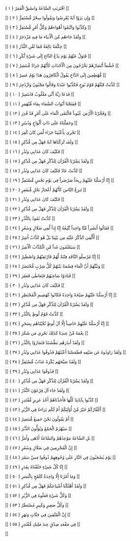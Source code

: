 اقْتَرَبَتِ السَّاعَةُ وَانشَقَّ الْقَمَرُ { ۱ }
[[


]] 
وَإِن يَرَوْا آيَةً يُعْرِضُوا وَيَقُولُوا سِحْرٌ مُّسْتَمِرٌّ { ۲ }
[[


]] 
وَكَذَّبُوا وَاتَّبَعُوا أَهْوَاءهُمْ وَكُلُّ أَمْرٍ مُّسْتَقِرٌّ { ۳ }
[[


]] 
وَلَقَدْ جَاءهُم مِّنَ الْأَنبَاء مَا فِيهِ مُزْدَجَرٌ { ٤ }
[[


]] 
حِكْمَةٌ بَالِغَةٌ فَمَا تُغْنِ النُّذُرُ { ٥ }
[[


]] 
فَتَوَلَّ عَنْهُمْ يَوْمَ يَدْعُ الدَّاعِ إِلَى شَيْءٍ نُّكُرٍ { ٦ }
[[


]] 
خُشَّعاً أَبْصَارُهُمْ يَخْرُجُونَ مِنَ الْأَجْدَاثِ كَأَنَّهُمْ جَرَادٌ مُّنتَشِرٌ { ٧ }
[[


]] 
مُّهْطِعِينَ إِلَى الدَّاعِ يَقُولُ الْكَافِرُونَ هَذَا يَوْمٌ عَسِرٌ { ۸ }
[[


]] 
كَذَّبَتْ قَبْلَهُمْ قَوْمُ نُوحٍ فَكَذَّبُوا عَبْدَنَا وَقَالُوا مَجْنُونٌ وَازْدُجِرَ { ۹ }
[[


]] 
فَدَعَا رَبَّهُ أَنِّي مَغْلُوبٌ فَانتَصِرْ { ۱۰ }
[[


]] 
فَفَتَحْنَا أَبْوَابَ السَّمَاء بِمَاء مُّنْهَمِرٍ { ۱۱ }
[[


]] 
وَفَجَّرْنَا الْأَرْضَ عُيُوناً فَالْتَقَى الْمَاء عَلَى أَمْرٍ قَدْ قُدِرَ { ۱۲ }
[[


]] 
وَحَمَلْنَاهُ عَلَى ذَاتِ أَلْوَاحٍ وَدُسُرٍ { ۱۳ }
[[


]] 
تَجْرِي بِأَعْيُنِنَا جَزَاء لِّمَن كَانَ كُفِرَ { ۱٤ }
[[


]] 
وَلَقَد تَّرَكْنَاهَا آيَةً فَهَلْ مِن مُّدَّكِرٍ { ۱٥ }
[[


]] 
فَكَيْفَ كَانَ عَذَابِي وَنُذُرِ { ۱٦ }
[[


]] 
وَلَقَدْ يَسَّرْنَا الْقُرْآنَ لِلذِّكْرِ فَهَلْ مِن مُّدَّكِرٍ { ۱٧ }
[[


]] 
كَذَّبَتْ عَادٌ فَكَيْفَ كَانَ عَذَابِي وَنُذُرِ { ۱۸ }
[[


]] 
إِنَّا أَرْسَلْنَا عَلَيْهِمْ رِيحاً صَرْصَراً فِي يَوْمِ نَحْسٍ مُّسْتَمِرٍّ { ۱۹ }
[[


]] 
تَنزِعُ النَّاسَ كَأَنَّهُمْ أَعْجَازُ نَخْلٍ مُّنقَعِرٍ { ۲۰ }
[[


]] 
فَكَيْفَ كَانَ عَذَابِي وَنُذُرِ { ۲۱ }
[[


]] 
وَلَقَدْ يَسَّرْنَا الْقُرْآنَ لِلذِّكْرِ فَهَلْ مِن مُّدَّكِرٍ { ۲۲ }
[[


]] 
كَذَّبَتْ ثَمُودُ بِالنُّذُرِ { ۲۳ }
[[


]] 
فَقَالُوا أَبَشَراً مِّنَّا وَاحِداً نَّتَّبِعُهُ إِنَّا إِذاً لَّفِي ضَلَالٍ وَسُعُرٍ { ۲٤ }
[[


]] 
أَأُلْقِيَ الذِّكْرُ عَلَيْهِ مِن بَيْنِنَا بَلْ هُوَ كَذَّابٌ أَشِرٌ { ۲٥ }
[[


]] 
سَيَعْلَمُونَ غَداً مَّنِ الْكَذَّابُ الْأَشِرُ { ۲٦ }
[[


]] 
إِنَّا مُرْسِلُو النَّاقَةِ فِتْنَةً لَّهُمْ فَارْتَقِبْهُمْ وَاصْطَبِرْ { ۲٧ }
[[


]] 
وَنَبِّئْهُمْ أَنَّ الْمَاء قِسْمَةٌ بَيْنَهُمْ كُلُّ شِرْبٍ مُّحْتَضَرٌ { ۲۸ }
[[


]] 
فَنَادَوْا صَاحِبَهُمْ فَتَعَاطَى فَعَقَرَ { ۲۹ }
[[


]] 
فَكَيْفَ كَانَ عَذَابِي وَنُذُرِ { ۳۰ }
[[


]] 
إِنَّا أَرْسَلْنَا عَلَيْهِمْ صَيْحَةً وَاحِدَةً فَكَانُوا كَهَشِيمِ الْمُحْتَظِرِ { ۳۱ }
[[


]] 
وَلَقَدْ يَسَّرْنَا الْقُرْآنَ لِلذِّكْرِ فَهَلْ مِن مُّدَّكِرٍ { ۳۲ }
[[


]] 
كَذَّبَتْ قَوْمُ لُوطٍ بِالنُّذُرِ { ۳۳ }
[[


]] 
إِنَّا أَرْسَلْنَا عَلَيْهِمْ حَاصِباً إِلَّا آلَ لُوطٍ نَّجَّيْنَاهُم بِسَحَرٍ { ۳٤ }
[[


]] 
نِعْمَةً مِّنْ عِندِنَا كَذَلِكَ نَجْزِي مَن شَكَرَ { ۳٥ }
[[


]] 
وَلَقَدْ أَنذَرَهُم بَطْشَتَنَا فَتَمَارَوْا بِالنُّذُرِ { ۳٦ }
[[


]] 
وَلَقَدْ رَاوَدُوهُ عَن ضَيْفِهِ فَطَمَسْنَا أَعْيُنَهُمْ فَذُوقُوا عَذَابِي وَنُذُرِ { ۳٧ }
[[


]] 
وَلَقَدْ صَبَّحَهُم بُكْرَةً عَذَابٌ مُّسْتَقِرٌّ { ۳۸ }
[[


]] 
فَذُوقُوا عَذَابِي وَنُذُرِ { ۳۹ }
[[


]] 
وَلَقَدْ يَسَّرْنَا الْقُرْآنَ لِلذِّكْرِ فَهَلْ مِن مُّدَّكِرٍ { ٤۰ }
[[


]] 
وَلَقَدْ جَاء آلَ فِرْعَوْنَ النُّذُرُ { ٤۱ }
[[


]] 
كَذَّبُوا بِآيَاتِنَا كُلِّهَا فَأَخَذْنَاهُمْ أَخْذَ عَزِيزٍ مُّقْتَدِرٍ { ٤۲ }
[[


]] 
أَكُفَّارُكُمْ خَيْرٌ مِّنْ أُوْلَئِكُمْ أَمْ لَكُم بَرَاءةٌ فِي الزُّبُرِ { ٤۳ }
[[


]] 
أَمْ يَقُولُونَ نَحْنُ جَمِيعٌ مُّنتَصِرٌ { ٤٤ }
[[


]] 
سَيُهْزَمُ الْجَمْعُ وَيُوَلُّونَ الدُّبُرَ { ٤٥ }
[[


]] 
بَلِ السَّاعَةُ مَوْعِدُهُمْ وَالسَّاعَةُ أَدْهَى وَأَمَرُّ { ٤٦ }
[[


]] 
إِنَّ الْمُجْرِمِينَ فِي ضَلَالٍ وَسُعُرٍ { ٤٧ }
[[


]] 
يَوْمَ يُسْحَبُونَ فِي النَّارِ عَلَى وُجُوهِهِمْ ذُوقُوا مَسَّ سَقَرَ { ٤۸ }
[[


]] 
إِنَّا كُلَّ شَيْءٍ خَلَقْنَاهُ بِقَدَرٍ { ٤۹ }
[[


]] 
وَمَا أَمْرُنَا إِلَّا وَاحِدَةٌ كَلَمْحٍ بِالْبَصَرِ { ٥۰ }
[[


]] 
وَلَقَدْ أَهْلَكْنَا أَشْيَاعَكُمْ فَهَلْ مِن مُّدَّكِرٍ { ٥۱ }
[[


]] 
وَكُلُّ شَيْءٍ فَعَلُوهُ فِي الزُّبُرِ { ٥۲ }
[[


]] 
وَكُلُّ صَغِيرٍ وَكَبِيرٍ مُسْتَطَرٌ { ٥۳ }
[[


]] 
إِنَّ الْمُتَّقِينَ فِي جَنَّاتٍ وَنَهَرٍ { ٥٤ }
[[


]] 
فِي مَقْعَدِ صِدْقٍ عِندَ مَلِيكٍ مُّقْتَدِرٍ { ٥٥ }
[[


]]